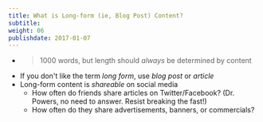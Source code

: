 ```yaml
---
title: What is Long-form (ie, Blog Post) Content?
subtitle:
weight: 06
publishdate: 2017-01-07
---
```


* > 1000 words, but length should *always* be determined by content
* If you don't like the term *long form*, use *blog post* or *article*
* Long-form content is *shareable* on social media
  * How often do friends share articles on Twitter/Facebook? (Dr. Powers, no need to answer. Resist breaking the fast!)
  * How often do they share advertisements, banners, or commercials?